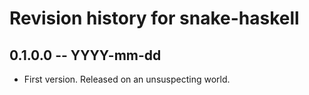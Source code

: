 # Revision history for snake-haskell

## 0.1.0.0  -- YYYY-mm-dd

* First version. Released on an unsuspecting world.
